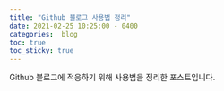 ```yaml
---
title: "Github 블로그 사용법 정리"
date: 2021-02-25 10:25:00 - 0400
categories:  blog
toc: true
toc_sticky: true
---
```


Github 블로그에 적응하기 위해 사용법을 정리한 포스트입니다.